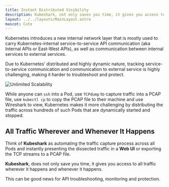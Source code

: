 ```yaml
---
title: Instant Distributed Visibility
description: Kubeshark, not only saves you time, it gives you access to all traffic wherever it happens and whenever it happens
layout: ../../layouts/MainLayout.astro
mascot: Cute
---
```


Kubernetes introduces a new internal network layer that is mostly used to carry Kubernetes-internal service-to-service API communication (aka Internal APIs or East-West APIs), as well as communication between internal services to external services. 

Due to Kubernetes’ distributed and highly dynamic nature, tracking service-to-service communication and communication to external service is highly challenging, making it harder to troubleshoot and protect.

![Unlimited Scalability](/internal-api.png)

While anyone can `ssh` into a Pod, use `TCPdump` to capture traffic into a PCAP file, use `kubectl cp` to copy the PCAP file to their machine and use Wireshark to view, Kubernetes makes it more challenging by distributing the traffic across hundreds of such Pods that are dynamically started and stopped.

## All Traffic Wherever and Whenever It Happens

Think of **Kubeshark** as automating the traffic capture process across all Pods and instantly presenting the dissected traffic in a **Web UI** or exporting the TCP streams to a PCAP file.

**Kubeshark**, does not only save you time, it gives you access to all traffic wherever it happens and whenever it happens.

This can be good news for API troubleshooting, monitoring and protection.